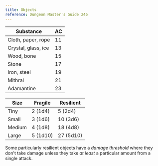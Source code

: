 ```yaml
---
title: Objects
reference: Dungeon Master's Guide 246
---
```


| Substance           | AC  |
| ------------------- | --- |
| Cloth, paper, rope  | 11  |
| Crystal, glass, ice | 13  |
| Wood, bone          | 15  |
| Stone               | 17  |
| Iron, steel         | 19  |
| Mithral             | 21  |
| Adamantine          | 23  |

| Size   | Fragile  | Resilient |
| ------ | -------- | --------- |
| Tiny   | 2 (1d4)  | 5 (2d4)   |
| Small  | 3 (1d6)  | 10 (3d6)  |
| Medium | 4 (1d8)  | 18 (4d8)  |
| Large  | 5 (1d10) | 27 (5d10) |

Some particularly resilient objects have a _damage threshold_ where they don't take damage unless they take _at least_ a particular amount from a single attack.
